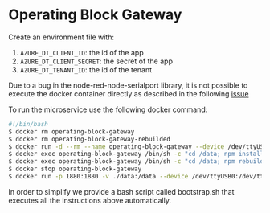 # Operating Block Gateway

Create an environment file with:
1. `AZURE_DT_CLIENT_ID`: the id of the app 
2. `AZURE_DT_CLIENT_SECRET`: the secret of the app
3. `AZURE_DT_TENANT_ID`: the id of the tenant

Due to a bug in the node-red-node-serialport library, it is not possible to execute the docker container directly as described in the following [issue](https://github.com/node-red/node-red/issues/3461)

To run the microservice use the following docker command: 

``` bash
#!/bin/bash
$ docker rm operating-block-gateway
$ docker rm operating-block-gateway-rebuilded
$ docker run -d --rm --name operating-block-gateway --device /dev/ttyUSB0:/dev/ttyUSB0 -v ./data:/data -p 1880:1880 -e NODE_RED_ENABLE_SAFE_MODE=true nodered/node-red
$ docker exec operating-block-gateway /bin/sh -c "cd /data; npm install node-red-contrib-https; npm install node-red-node-serialport; npm install node-red-contrib-semaphore"
$ docker exec operating-block-gateway /bin/sh -c "cd /data; npm rebuild --build-from-source"
$ docker stop operating-block-gateway
$ docker run -p 1880:1880 -v ./data:/data --device /dev/ttyUSB0:/dev/ttyUSB0 --group-add dialout --env-file .env --name operating-block-gateway-rebuilded nodered/node-red
```

In order to simplify we provide a bash script called bootstrap.sh that executes all the instructions above automatically.



